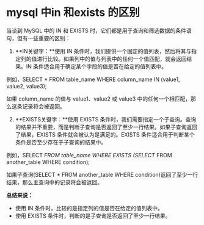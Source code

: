 # mysql 中in 和exists 的区别

当谈到 MySQL 中的 IN 和 EXISTS 时，它们都是用于查询和筛选数据的条件语句，但有一些重要的区别：

1. **IN关键字：**使用 IN 条件时，我们提供一个固定的值列表，然后将其与指定列的值进行比较。如果列中的值与列表中的任何一个值匹配，就会返回结果。IN 条件适合用于确定某个字段的值是否在给定的值列表中。

例如，SELECT * FROM table_name WHERE column_name IN (value1, value2, value3);

如果 column_name 的值与 value1、value2 或 value3 中的任何一个相匹配，那么这条记录将会被返回。

2. **EXISTS关键字：**使用 EXISTS 条件时，我们需要指定一个子查询。查询的结果并不重要，而是判断子查询是否返回了至少一行结果。如果子查询返回了结果，EXISTS 条件就会被认为是满足的。EXISTS 条件适合用于判断某个条件是否至少存在于子查询的结果中。

例如，SELECT *FROM table_name WHERE EXISTS (SELECT* FROM another_table WHERE condition);

如果子查询(SELECT * FROM another_table WHERE condition)返回了至少一行结果，那么主查询中的记录将会被返回。

**总结来说：**

+ 使用 IN 条件时，比较的是指定列的值是否在给定的值列表中。
+ 使用 EXISTS 条件时，判断的是子查询是否返回了至少一行结果。
